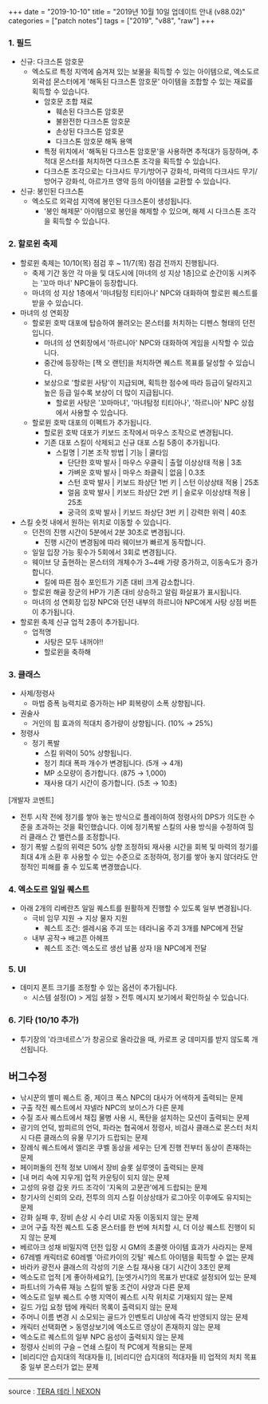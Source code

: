 +++
date = "2019-10-10"
title = "2019년 10월 10일 업데이트 안내 (v88.02)"
categories = ["patch notes"]
tags = ["2019", "v88", "raw"]
+++

### 1. 필드
- 신규: 다크스톤 암호문
  - 엑소도르 특정 지역에 숨겨져 있는 보물을 획득할 수 있는 아이템으로, 엑소도르 외곽섬 몬스터에게 '해독된 다크스톤 암호문' 아이템을 조합할 수 있는 재료를 획득할 수 있습니다.
    - 암호문 조합 재료
      - 훼손된 다크스톤 암호문
      - 불완전한 다크스톤 암호문
      - 손상된 다크스톤 암호문
      - 다크스톤 암호문 해독 용액
    - 특정 위치에서 '해독된 다크스톤 암호문'을 사용하면 추적대가 등장하며, 추적대 몬스터를 처치하면 다크스톤 조각을 획득할 수 있습니다.
    - 다크스톤 조각으로는 다크샤드 무기/방어구 강화석, 마력의 다크샤드 무기/방어구 강화석, 아르가프 영약 등의 아이템을 교환할 수 있습니다.
- 신규: 봉인된 다크스톤
  - 엑소도르 외곽섬 지역에 봉인된 다크스톤이 생성됩니다.
    - '봉인 해제문' 아이템으로 봉인을 해제할 수 있으며, 해제 시 다크스톤 조각을 획득할 수 있습니다.

### 2. 할로윈 축제
- 할로윈 축제는 10/10(목) 점검 후 ~ 11/7(목) 점검 전까지 진행됩니다.
  - 축제 기간 동안 각 마을 및 대도시에 [마녀의 성 지상 1층]으로 순간이동 시켜주는 '꼬마 마녀' NPC들이 등장합니다.
  - 마녀의 성 지상 1층에서 '마녀탐정 티티아나' NPC와 대화하여 할로윈 퀘스트를 받을 수 있습니다.
- 마녀의 성 연회장
  - 할로윈 호박 대포에 탑승하여 몰려오는 몬스터를 처치하는 디펜스 형태의 던전입니다.
    - 마녀의 성 연회장에서 '하르니아' NPC와 대화하여 게임을 시작할 수 있습니다.
    - 중간에 등장하는 [잭 오 랜턴]을 처치하면 퀘스트 목표를 달성할 수 있습니다.
    - 보상으로 '할로윈 사탕'이 지급되며, 획득한 점수에 따라 등급이 달라지고 높은 등급 일수록 보상이 더 많이 지급됩니다.
       - 할로윈 사탕은 '꼬마마녀', '마녀탐정 티티아나', '하르니아' NPC 상점에서 사용할 수 있습니다.
  - 할로윈 호박 대포의 이펙트가 추가됩니다.
    - 할로윈 호박 대포가 키보드 조작에서 마우스 조작으로 변경됩니다.
    - 기존 대포 스킬이 삭제되고 신규 대포 스킬 5종이 추가됩니다.
      - 스킬명 | 기본 조작 방법 | 기능 | 쿨타임
        - 단단한 호박 발사 | 마우스 우클릭 | 출혈 이상상태 적용 | 3초
        - 가벼운 호박 발사 | 마우스 좌클릭 | 없음 | 0.3초
        - 스턴 호박 발사 | 키보드 좌상단 1번 키 | 스턴 이상상태 적용 | 25초
        - 얼음 호박 발사 | 키보드 좌상단 2번 키 | 슬로우 이상상태 적용 | 25초
        - 궁극의 호박 발사 | 키보드 좌상단 3번 키 | 강력한 위력 | 40초
- 스킬 숏컷 내에서 원하는 위치로 이동할 수 있습니다.
  - 던전의 진행 시간이 5분에서 2분 30초로 변경됩니다.
    - 진행 시간이 변경됨에 따라 웨이브가 빠르게 동작합니다.
  - 일일 입장 가능 횟수가 5회에서 3회로 변경됩니다.
  - 웨이브 당 출현하는 몬스터의 개체수가 3~4배 가량 증가하고, 이동속도가 증가합니다.
    - 킬에 따른 점수 포인트가 기존 대비 크게 감소합니다.
  - 할로윈 해골 장군의 HP가 기존 대비 상승하고 알림 화살표가 표시됩니다.
  - 마녀의 성 연회장 입장 NPC와 던전 내부의 하르니아 NPC에게 사탕 상점 버튼이 추가됩니다.
- 할로윈 축제 신규 업적 2종이 추가됩니다.
  - 업적명
    - 사탕은 모두 내꺼야!!
    - 할로윈을 축하해

### 3. 클래스
- 사제/정령사
  - 마법 증폭 능력치로 증가하는 HP 회복량이 소폭 상향됩니다.
- 권술사
  - 거인의 힘 효과의 적대치 증가량이 상향됩니다. (10% → 25%)
- 정령사
  - 정기 폭발
    - 스킬 위력이 50% 상향됩니다.
    - 정기 최대 폭파 개수가 변경됩니다. (5개 → 4개)
    - MP 소모량이 증가합니다. (875 → 1,000)
    - 재사용 대기 시간이 증가합니다. (5초 → 10초)

[개발자 코멘트]
- 전투 시작 전에 정기를 쌓아 놓는 방식으로 플레이하여 정령사의 DPS가 의도한 수준을 초과하는 것을 확인했습니다. 이에 정기폭발 스킬의 사용 방식을 수정하여 힐러 클래스 간 밸런스를 조정합니다.
- 정기 폭발 스킬의 위력은 50% 상향 조정하되 재사용 시간을 회복 및 마력의 정기를 최대 4개 소환 후 사용할 수 있는 수준으로 조정하여, 정기를 쌓아 놓지 않더라도 안정적인 피해를 줄 수 있도록 변경했습니다.

### 4. 엑소도르 일일 퀘스트
- 아래 2개의 리베란츠 일일 퀘스트를 원활하게 진행할 수 있도록 일부 변경됩니다.
  - 극비 임무 지원 → 지상 물자 지원
    - 퀘스트 조건: 셀레시움 주괴 또는 테라니움 주괴 3개를 NPC에게 전달
  - 내부 공작→ 배고픈 아헤프
    - 퀘스트 조건: 엑소도르 생선 납품 상자 I을 NPC에게 전달

### 5. UI
- 데미지 폰트 크기를 조정할 수 있는 옵션이 추가됩니다.
  - 시스템 설정(O) > 게임 설정 > 전투 메시지 보기에서 확인하실 수 있습니다.

### 6. 기타 (10/10 추가)
- 투기장의 '라크네르스'가 창공으로 올라갔을 때, 카로프 궁 데미지를 받지 않도록 개선됩니다.

## 버그수정

- 낚시꾼의 별미 퀘스트 중, 제이크 폭스 NPC의 대사가 어색하게 출력되는 문제
- 구출 작전 퀘스트에서 쟈넬라 NPC의 보이스가 다른 문제
- 수질 조사 퀘스트에서 채집 물병 사용 시, 폭탄을 설치하는 모션이 출력되는 문제
- 광기의 언덕, 밤피르의 언덕, 파라논 협곡에서 정령사, 비검사 클래스로 몬스터 처치 시 다른 클래스의 유물 무기가 드랍되는 문제
- 장례식 퀘스트에서 엘리온 쿠벨 동상을 세우는 단계 진행 전부터 동상이 존재하는 문제
- 페이퍼돌의 전적 정보 UI에서 장비 슬롯 실루엣이 출력되는 문제
- [내 머리 속에 지우개] 업적 카운팅이 되지 않는 문제
- 고성의 유령 갑옷 카드 조각이 '지옥의 고문관'에게 드랍되는 문제
- 창기사의 신뢰의 오라, 전투의 의지 스킬 이상상태가 로그아웃 이후에도 유지되는 문제
- 강화 실패 후, 장비 손상 시 수리 UI로 자동 이동되지 않는 문제
- 코어 구출 작전 퀘스트 도중 몬스터를 한 번에 처치할 시, 더 이상 퀘스트 진행이 되지 않는 문제
- 베르아크 성채 비밀지역 던전 입장 시 GM의 초콜렛 아이템 효과가 사라지는 문제
- 67레벨 캐릭터로 60레벨 '아르카이의 깃털' 퀘스트 아이템을 획득할 수 없는 문제
- 바라카 광전사 클래스의 각성의 기운 스킬 재사용 대기 시간이 3초인 문제
- 엑소도르 업적 [게 좋아하세요?], [눈엣가시?]의 목표가 반대로 설정되어 있는 문제
- 파트너의 가속류 재능 스킬의 발동 조건이 사양과 다른 문제
- 엑소도르 일부 퀘스트 수행 지역이 퀘스트 시작 위치로 기재되지 않는 문제
- 길드 가입 요청 탭에 캐릭터 목록이 출력되지 않는 문제
- 주머니 이름 변경 시 소모되는 골드가 인벤토리 UI상에 즉각 반영되지 않는 문제
- 캐릭터 선택화면 > 동영상보기에 엑소도르 영상이 존재하지 않는 문제
- 엑소도르 퀘스트의 일부 NPC 음성이 출력되지 않는 문제
- 정령사 신비의 구슬 – 연쇄 스킬이 적 PC에게 적용되는 문제
- [비리디안 습지대의 적대자들 I], [비리디안 습지대의 적대자들 II] 업적의 처치 목표 중 일부 몬스터가 없는 문제

----

source : [TERA 테라 | NEXON](http://tera.nexon.com/news/update/view.aspx?n4articlesn=412)
